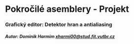 # Pokročilé asemblery - Projekt
### Grafický editor: Detektor hran a antialiasing

##### Autor: Dominik Harmim <xharmi00@stud.fit.vutbr.cz>

